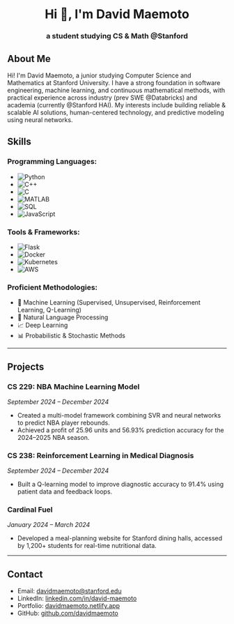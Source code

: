 
<h1 align="center">Hi 👋, I'm David Maemoto</h1>
<h3 align="center">a student studying CS & Math @Stanford</h3>

## About Me
Hi! I'm David Maemoto, a junior studying Computer Science and Mathematics at Stanford University. I have a strong foundation in software engineering, machine learning, and continuous mathematical methods, with practical experience across industry (prev SWE @Databricks) and academia (currently @Stanford HAI). My interests include building reliable & scalable AI solutions, human-centered technology, and predictive modeling using neural networks. 

## Skills

### Programming Languages:
- ![Python](https://img.shields.io/badge/-Python-3776AB?logo=python&logoColor=white)
- ![C++](https://img.shields.io/badge/-C++-00599C?logo=cplusplus&logoColor=white)
- ![C](https://img.shields.io/badge/-C-A8B9CC?logo=c&logoColor=white)
- ![MATLAB](https://img.shields.io/badge/-MATLAB-0076A8?logo=mathworks&logoColor=white)
- ![SQL](https://img.shields.io/badge/-SQL-4479A1?logo=postgresql&logoColor=white)
- ![JavaScript](https://img.shields.io/badge/-JavaScript-F7DF1E?logo=javascript&logoColor=black)

### Tools & Frameworks:
- ![Flask](https://img.shields.io/badge/-Flask-000000?logo=flask&logoColor=white)
- ![Docker](https://img.shields.io/badge/-Docker-2496ED?logo=docker&logoColor=white)
- ![Kubernetes](https://img.shields.io/badge/-Kubernetes-326CE5?logo=kubernetes&logoColor=white)
- ![AWS](https://img.shields.io/badge/-AWS-232F3E?logo=amazonaws&logoColor=white)

### Proficient Methodologies:
- 🧠 Machine Learning (Supervised, Unsupervised, Reinforcement Learning, Q-Learning)
- 📖 Natural Language Processing
- 📈 Deep Learning
- 📊 Probabilistic & Stochastic Methods

---

## Projects

### CS 229: NBA Machine Learning Model
*September 2024 – December 2024*  
- Created a multi-model framework combining SVR and neural networks to predict NBA player rebounds.
- Achieved a profit of 25.96 units and 56.93% prediction accuracy for the 2024–2025 NBA season.  
  
### CS 238: Reinforcement Learning in Medical Diagnosis
*September 2024 – December 2024*  
- Built a Q-learning model to improve diagnostic accuracy to 91.4% using patient data and feedback loops.

### Cardinal Fuel
*January 2024 – March 2024*  
- Developed a meal-planning website for Stanford dining halls, accessed by 1,200+ students for real-time nutritional data.

---

## Contact
- Email: [davidmaemoto@stanford.edu](mailto:davidmaemoto@stanford.edu)
- LinkedIn: [linkedin.com/in/david-maemoto](http://linkedin.com/in/david-maemoto)
- Portfolio: [davidmaemoto.netlify.app](https://davidmaemoto.netlify.app/)
- GitHub: [github.com/davidmaemoto](https://github.com/davidmaemoto)
